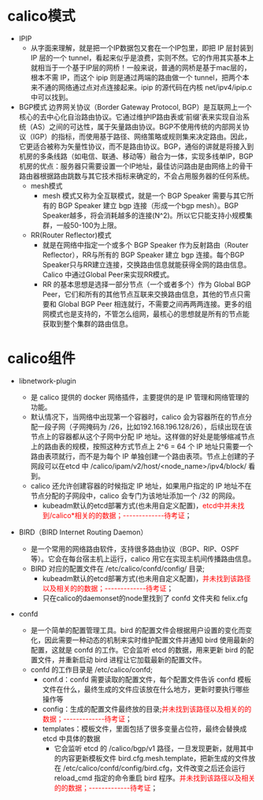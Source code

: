 # calico模式
- IPIP
    - 从字面来理解，就是把一个IP数据包又套在一个IP包里，即把 IP 层封装到 IP 层的一个 tunnel，看起来似乎是浪费，实则不然。它的作用其实基本上就相当于一个基于IP层的网桥！一般来说，普通的网桥是基于mac层的，根本不需 IP，而这个 ipip 则是通过两端的路由做一个 tunnel，把两个本来不通的网络通过点对点连接起来。ipip 的源代码在内核 net/ipv4/ipip.c 中可以找到。
- BGP模式
边界网关协议（Border Gateway Protocol, BGP）是互联网上一个核心的去中心化自治路由协议。它通过维护IP路由表或‘前缀’表来实现自治系统（AS）之间的可达性，属于矢量路由协议。BGP不使用传统的内部网关协议（IGP）的指标，而使用基于路径、网络策略或规则集来决定路由。因此，它更适合被称为矢量性协议，而不是路由协议。BGP，通俗的讲就是将接入到机房的多条线路（如电信、联通、移动等）融合为一体，实现多线单IP，BGP 机房的优点：服务器只需要设置一个IP地址，最佳访问路由是由网络上的骨干路由器根据路由跳数与其它技术指标来确定的，不会占用服务器的任何系统。  
    - mesh模式
        - mesh 模式又称为全互联模式，就是一个 BGP Speaker 需要与其它所有的 BGP Speaker 建立 bgp 连接（形成一个bgp mesh）。BGP Speaker越多，将会消耗越多的连接(N^2)。所以它只能支持小规模集群，一般50-100为上限。
    - RR(Router Reflector)模式
        - 就是在网络中指定一个或多个 BGP Speaker 作为反射路由（Router Reflector），RR与所有的 BGP Speaker 建立 bgp 连接。每个BGP Speaker只与RR建立连接，交换路由信息就能获得全网的路由信息。Calico 中通过Global Peer来实现RR模式。
        - RR 的基本思想是选择一部分节点（一个或者多个）作为 Global BGP Peer，它们和所有的其他节点互联来交换路由信息，其他的节点只需要和 Global BGP Peer 相连就行，不需要之间再两两连接。更多的组网模式也是支持的，不管怎么组网，最核心的思想就是所有的节点能获取到整个集群的路由信息。
# calico组件
- libnetwork-plugin 
    - 是 calico 提供的 docker 网络插件，主要提供的是 IP 管理和网络管理的功能。
    - 默认情况下，当网络中出现第一个容器时，calico 会为容器所在的节点分配一段子网（子网掩码为 /26，比如192.168.196.128/26），后续出现在该节点上的容器都从这个子网中分配 IP 地址。这样做的好处是能够缩减节点上的路由表的规模，按照这种方式节点上 2^6 = 64 个 IP 地址只需要一个路由表项就行，而不是为每个 IP 单独创建一个路由表项。节点上创建的子网段可以在etcd 中 /calico/ipam/v2/host/<node_name>/ipv4/block/ 看到。
    - calico 还允许创建容器的时候指定 IP 地址，如果用户指定的 IP 地址不在节点分配的子网段中，calico 会专门为该地址添加一个 /32 的网段。
        - kubeadm默认的etcd部署方式(也未用自定义配置)，<font color=#FF0000 >etcd中并未找到/calico*相关的的数据；-------------待考证</font>；

- BIRD（BIRD Internet Routing Daemon） 
    - 是一个常用的网络路由软件，支持很多路由协议（BGP、RIP、OSPF等）。它会在每台宿主机上运行，calico 用它在实现主机间传播路由信息。
    - BIRD 对应的配置文件在 /etc/calico/confd/config/ 目录;
       - kubeadm默认的etcd部署方式(也未用自定义配置)，<font color=#FF0000 >并未找到该路径以及相关的的数据；-------------待考证</font>；
       - 只在calico的daemonset的node里找到了 confd 文件夹和 felix.cfg

- confd
    - 是一个简单的配置管理工具。bird 的配置文件会根据用户设置的变化而变化，因此需要一种动态的机制来实时维护配置文件并通知 bird 使用最新的配置，这就是 confd 的工作。它会监听 etcd 的数据，用来更新 bird 的配置文件，并重新启动 bird 进程让它加载最新的配置文件。
    - confd 的工作目录是 /etc/calico/confd;
        - conf.d：confd 需要读取的配置文件，每个配置文件告诉 confd 模板文件在什么，最终生成的文件应该放在什么地方，更新时要执行哪些操作等
        - config：生成的配置文件最终放的目录;<font color=#FF0000 >并未找到该路径以及相关的的数据；-------------待考证</font>；
        - templates：模板文件，里面包括了很多变量占位符，最终会替换成 etcd 中具体的数据
            - 它会监听 etcd 的 /calico/bgp/v1 路径，一旦发现更新，就用其中的内容更新模板文件 bird.cfg.mesh.template，把新生成的文件放在 /etc/calico/confd/config/bird.cfg，文件改变之后还会运行 reload_cmd 指定的命令重启 bird 程序。<font color=#FF0000 >并未找到该路径以及相关的的数据；-------------待考证</font>；


